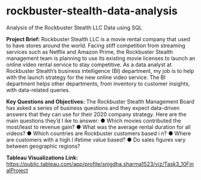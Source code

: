 # rockbuster-stealth-data-analysis
Analysis of the Rockbuster Stealth LLC Data using SQL



**Project Brief:**
Rockbuster Stealth LLC is a movie rental company that used to have stores around the world. Facing stiff competition from streaming services such as Netflix and Amazon Prime, the Rockbuster Stealth management team is planning to use its existing movie licenses to launch an online video rental service to stay competitive.
As a data analyst at Rockbuster Stealth’s business intelligence (BI) department, my job is to help with the launch strategy for the new online video service. The BI department helps other departments, from inventory to customer insights, with data-related queries. 


**Key Questions and Objectives:**
The Rockbuster Stealth Management Board has asked a series of business questions and
they expect data-driven answers that they can use for their 2020 company strategy. Here are
the main questions they’d l ike to answer:
● Which movies contributed the most/least to revenue gain?
● What was the average rental duration for all videos?
● Which countries are Rockbuster customers based i n?
● Where are customers with a high l ifetime value based?
● Do sales figures vary between geographic regions?


**Tableau Visualizations Link:**
https://public.tableau.com/app/profile/snigdha.sharma1523/viz/Task3_10FinalProject
